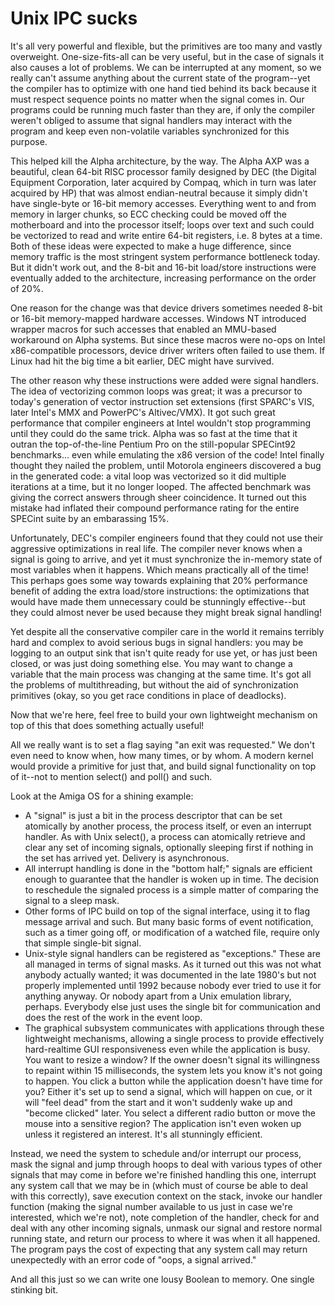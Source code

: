 
Unix IPC sucks
==============

It's all very powerful and flexible, but the primitives are too many and
vastly overweight.  One-size-fits-all can be very useful, but in the case of
signals it also causes a lot of problems.  We can be interrupted at any
moment, so we really can't assume anything about the current state of the
program--yet the compiler has to optimize with one hand tied behind its back
because it must respect sequence points no matter when the signal comes in.
Our programs could be running much faster than they are, if only the compiler
weren't obliged to assume that signal handlers may interact with the program
and keep even non-volatile variables synchronized for this purpose.

This helped kill the Alpha architecture, by the way.  The Alpha AXP was a
beautiful, clean 64-bit RISC processor family designed by DEC (the Digital
Equipment Corporation, later acquired by Compaq, which in turn was later
acquired by HP) that was almost endian-neutral because it simply didn't have
single-byte or 16-bit memory accesses.  Everything went to and from memory in
larger chunks, so ECC checking could be moved off the motherboard and into
the processor itself; loops over text and such could be vectorized to read
and write entire 64-bit registers, i.e. 8 bytes at a time.  Both of these
ideas were expected to make a huge difference, since memory traffic is the
most stringent system performance bottleneck today.  But it didn't work out,
and the 8-bit and 16-bit load/store instructions were eventually added to the
architecture, increasing performance on the order of 20%.

One reason for the change was that device drivers sometimes needed 8-bit or
16-bit memory-mapped hardware accesses.  Windows NT introduced wrapper macros
for such accesses that enabled an MMU-based workaround on Alpha systems.  But
since these macros were no-ops on Intel x86-compatible processors, device
driver writers often failed to use them.  If Linux had hit the big time a bit
earlier, DEC might have survived.

The other reason why these instructions were added were signal handlers.  The
idea of vectorizing common loops was great; it was a precursor to today's
generation of vector instruction set extensions (first SPARC's VIS, later
Intel's MMX and PowerPC's Altivec/VMX).  It got such great performance that
compiler engineers at Intel wouldn't stop programming until they could do the
same trick.  Alpha was so fast at the time that it outran the top-of-the-line
Pentium Pro on the still-popular SPECint92 benchmarks... even while emulating
the x86 version of the code!  Intel finally thought they nailed the problem,
until Motorola engineers discovered a bug in the generated code: a vital loop
was vectorized so it did multiple iterations at a time, but it no longer
looped.  The affected benchmark was giving the correct answers through sheer
coincidence.  It turned out this mistake had inflated their compound
performance rating for the entire SPECint suite by an embarassing 15%.

Unfortunately, DEC's compiler engineers found that they could not use their
aggressive optimizations in real life.  The compiler never knows when a
signal is going to arrive, and yet it must synchronize the in-memory state of
most variables when it happens.  Which means practically all of the time!
This perhaps goes some way towards explaining that 20% performance benefit of
adding the extra load/store instructions: the optimizations that would have
made them unnecessary could be stunningly effective--but they could almost
never be used because they might break signal handling!

Yet despite all the conservative compiler care in the world it remains
terribly hard and complex to avoid serious bugs in signal handlers: you may
be logging to an output sink that isn't quite ready for use yet, or has just
been closed, or was just doing something else.  You may want to change a
variable that the main process was changing at the same time.  It's got all
the problems of multithreading, but without the aid of synchronization
primitives (okay, so you get race conditions in place of deadlocks).

Now that we're here, feel free to build your own lightweight mechanism on top
of this that does something actually useful!

All we really want is to set a flag saying "an exit was requested."  We don't
even need to know when, how many times, or by whom.  A modern kernel would
provide a primitive for just that, and build signal functionality on top of
it--not to mention select() and poll() and such.

Look at the Amiga OS for a shining example:
 - A "signal" is just a bit in the process descriptor that can be set
   atomically by another process, the process itself, or even an interrupt
   handler.  As with Unix select(), a process can atomically retrieve and
   clear any set of incoming signals, optionally sleeping first if nothing in
   the set has arrived yet.  Delivery is asynchronous.
 - All interrupt handling is done in the "bottom half;" signals are efficient
   enough to guarantee that the handler is woken up in time.  The decision to
   reschedule the signaled process is a simple matter of comparing the signal
   to a sleep mask.
 - Other forms of IPC build on top of the signal interface, using it to flag
   message arrival and such.  But many basic forms of event notification,
   such as a timer going off, or modification of a watched file, require only
   that simple single-bit signal.
 - Unix-style signal handlers can be registered as "exceptions."  These are
   all managed in terms of signal masks.  As it turned out this was not what
   anybody actually wanted; it was documented in the late 1980's but not
   properly implemented until 1992 because nobody ever tried to use it for
   anything anyway.  Or nobody apart from a Unix emulation library, perhaps.
   Everybody else just uses the single bit for communication and does the
   rest of the work in the event loop.
 - The graphical subsystem communicates with applications through these
   lightweight mechanisms, allowing a single process to provide effectively
   hard-realtime GUI responsiveness even while the application is busy.  You
   want to resize a window?  If the owner doesn't signal its willingness to
   repaint within 15 milliseconds, the system lets you know it's not going to
   happen.  You click a button while the application doesn't have time for
   you?  Either it's set up to send a signal, which will happen on cue, or it
   will "feel dead" from the start and it won't suddenly wake up and "become
   clicked" later.  You select a different radio button or move the mouse
   into a sensitive region?  The application isn't even woken up unless it
   registered an interest.  It's all stunningly efficient.

Instead, we need the system to schedule and/or interrupt our process, mask
the signal and jump through hoops to deal with various types of other
signals that may come in before we're finished handling this one, interrupt
any system call that we may be in (which must of course be able to deal with
this correctly), save execution context on the stack, invoke our handler
function (making the signal number available to us just in case we're
interested, which we're not), note completion of the handler, check for and
deal with any other incoming signals, unmask our signal and restore normal
running state, and return our process to where it was when it all happened. 
The program pays the cost of expecting that any system call may return
unexpectedly with an error code of "oops, a signal arrived."

And all this just so we can write one lousy Boolean to memory.  One single
stinking bit.
